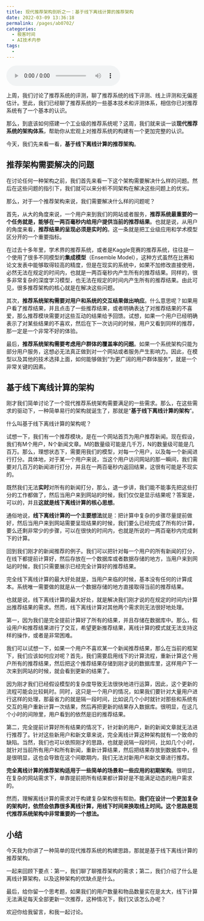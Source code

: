 ```yaml
---
title: 现代推荐架构剖析之一：基于线下离线计算的推荐架构
date: 2022-03-09 13:36:18
permalink: /pages/ab0702/
categories:
  - 极客时间
  - AI技术内参
tags:
  - 
---
```

<audio title="073.现代推荐架构剖析之一：基于线下离线计算的推荐架构" src="https://static001.geekbang.org/resource/audio/ed/c9/ed9de7f1c336b565d335fcfcedc227c9.mp3" controls="controls"></audio> 
<p>上周，我们讨论了推荐系统的评测，聊了推荐系统的线下评测、线上评测和无偏差估计。至此，我们已经聊了推荐系统的一些基本技术和评测体系，相信你已对推荐系统有了一个基本的认识。</p>
<p>那么，到底该如何搭建一个工业级的推荐系统呢？这周，我们就来谈一谈<strong>现代推荐系统的架构体系</strong>，帮助你从宏观上对推荐系统的构建有一个更加完整的认识。</p>
<p>今天，我们先来看一看，<strong><span class="orange">基于线下离线计算的推荐架构</span></strong>。</p>
<h2>推荐架构需要解决的问题</h2>
<p>在讨论任何一种架构之前，我们首先来看一下这个架构需要解决什么样的问题。然后在这些问题的指引下，我们就可以来分析不同架构在解决这些问题上的优劣。</p>
<p>那么，对于一个推荐架构来说，我们需要解决什么样的问题呢？</p>
<p>首先，从大的角度来说，一个用户来到我们的网站或者服务，<strong>推荐系统最重要的一个任务就是，能够在一两百毫秒内给用户提供当前的推荐结果</strong>。也就是说，从用户的角度来看，<strong>推荐结果的呈现必须是实时的</strong>。这一条就是把工业级应用和学术模型区分开的一个重要指标。</p>
<p>在过去十多年里，学术界的推荐系统，或者是Kaggle竞赛的推荐系统，往往是一个使用了很多不同模型的<strong>集成模型</strong>（Ensemble Model），这种方式虽然在比赛和论文发表中能够取得较高的精度，但是在现实的系统中，如果不加修改直接使用，必然无法在规定的时间内，也就是一两百毫秒内产生所有的推荐结果。同样的，很多非常复杂的深度学习模型，也无法在规定的时间内产生所有的推荐结果。由此可见，很多推荐架构的核心就是在解决这些问题。</p>
<p>其次，<strong>推荐系统架构需要对用户和系统的交互结果做出响应</strong>。什么意思呢？如果用户看了推荐结果，并且点击了一些推荐结果，或者明确表达了对推荐结果的不喜爱，那么推荐模块需要对这些互动的结果给予回馈。试想，如果一个用户已经明确表示了对某些结果的不喜欢，然后在下一次访问的时候，用户又看到同样的推荐，那一定是一个非常不好的体验。</p>
<p>最后，<strong>推荐系统架构需要考虑用户群体的覆盖率的问题</strong>。如果一个系统架构只能为部分用户服务，这想必无法真正做到对一个网站或者服务产生影响力。因此，在模型以及其他的技术选择上面，如何能够做到“为更广阔的用户群体服务”，就是一个非常关键的因素。</p>
<h2>基于线下离线计算的架构</h2>
<p>刚才我们简单讨论了一个现代推荐系统架构需要满足的一些需求。那么，在这些需求的驱动下，一种简单易行的架构就诞生了，那就是“<strong>基于线下离线计算的架构</strong>”。</p>
<p>什么叫基于线下离线计算的架构呢？</p>
<!-- [[[read_end]]] -->
<p>试想一下，我们有一个推荐模块，是在一个网站首页为用户推荐新闻。现在假设，我们有M个用户，N个新闻文章。M的数量级可能是几千万，N的数量级可能是几百万。那么，理想状态下，需要用我们的模型，对每一个用户，以及每一个新闻进行打分。具体地，对于某一个用户来说，当这个用户访问网站的那一瞬间，我们需要对几百万的新闻进行打分，并且在一两百毫秒内返回结果，这很有可能是不现实的。</p>
<p>既然我们无法<strong>实时</strong>对所有的新闻打分，那么，退一步讲，我们能不能事先把这些打分的工作都做了，然后当用户来到网站的时候，我们仅仅是显示结果呢？答案是，可以的，并且<strong>这就是线下离线计算的核心思想</strong>。</p>
<p>通俗地说，<strong>线下离线计算的一个主要想法</strong>就是：把计算中复杂的步骤尽量提前做好，然后当用户来到网站需要呈现结果的时候，我们要么已经完成了所有的计算，要么还剩非常少的步骤，可以在很快的时间内，也就是所说的一两百毫秒内完成剩下的计算。</p>
<p>回到我们刚才的新闻推荐的例子。我们可以把针对每一个用户的所有新闻的打分，在线下都提前计算好，然后存放在一个数据库或者数据存储的地方，当用户来到网站的时候，我们只需要展示已经完全计算好的推荐结果。</p>
<p>完全线下离线计算的最大好处就是，当用户来临的时候，基本没有任何的计算成本。系统唯一需要做的就是从一个数据存储的地方直接取得当前的推荐结果。</p>
<p>也就是说，线下离线计算的最大好处，就是解决我们刚才说的在规定的时间内计算出推荐结果的需求。然而，线下离线计算对其他两个需求则无法很好地处理。</p>
<p>第一，因为我们是完全提前计算好了所有的结果，并且存储在数据库中。那么，假设用户和推荐结果进行了交互，希望更新推荐结果，离线计算的模式就无法支持这样的操作，或者是非常困难。</p>
<p>我们可以试想一下，如果一个用户不喜欢某一个新闻推荐结果，那么在当前的框架下，我们应该如何应对呢？首先，我们需要启用线下的计算流程，重新计算这个用户所有的推荐结果，然后把这个推荐结果存储到刚才说的数据库里，这样用户下一次来到网站的时候，就会看到更新的结果了。</p>
<p>因为刚才我们已经假设模型的复杂度导致无法很快地进行运算，因此，这个更新的流程可能会比较耗时。同时，这只是一个用户的情况，如果我们要针对大量用户进行这样的处理，那最省力的就是隔一段时间，比如说几个小时就针对那些和系统有交互的用户重新计算一次结果，然后再把更新的结果存入数据库。很明显，在这几个小时的间隙里，用户看到的依然是旧的推荐结果。</p>
<p>第二，完全提前计算好所有结果的情况下，针对新的用户，新的新闻文章就无法进行推荐了。针对这些新用户和新文章来说，完全离线计算这种架构就有一个致命的缺陷。当然，我们也可以依照刚才的思路，也就是说隔一段时间，比如几个小时，就针对当前所有用户和所有新闻，重新计算结果，然后把结果存放到数据库中，但是很明显，这也会导致在这个间歇期内，我们无法对新用户和新文章进行推荐。</p>
<p><strong>完全离线计算的推荐架构适用于一些简单的场景和一些应用的初期架构</strong>。很明显，在复杂的网站需求下，单靠提前把所有结果都计算好是不能满足动态的用户需求的。</p>
<p>然而，理解离线计算的需求对于构建复杂架构很有帮助。<strong>我们在设计一个更加复杂的架构时，依然会依靠很多离线计算，用线下时间来换取线上时间。这个思路是现代推荐系统架构中非常重要的一个想法。</strong></p>
<h2>小结</h2>
<p>今天我为你讲了一种简单的现代推荐系统的构建思路，那就是基于线下离线计算的推荐架构。</p>
<p>一起来回顾下要点：第一，我们聊了聊推荐架构的需求；第二，我们介绍了什么是离线计算架构，以及这种架构的优缺点是什么。</p>
<p>最后，给你留一个思考题，如果我们的用户数量和物品数量实在是太大，线下计算无法满足每天全部更新一次推荐，这种情况下，我们又该怎么办呢？</p>
<p>欢迎你给我留言，和我一起讨论。</p>
<p></p>
